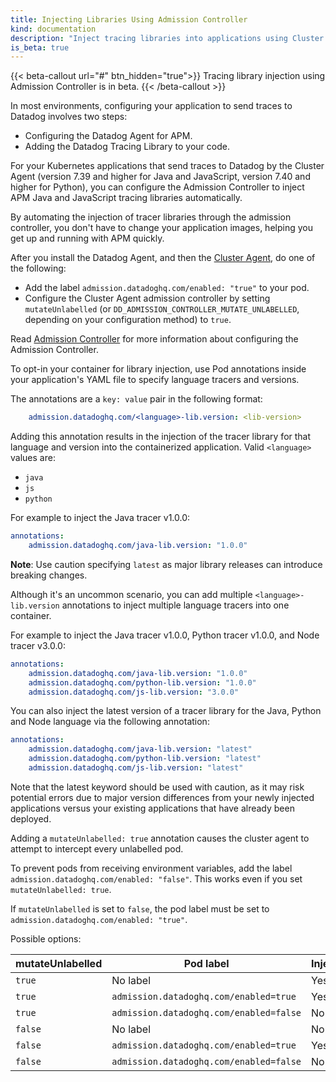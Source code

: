 ```yaml
---
title: Injecting Libraries Using Admission Controller
kind: documentation
description: "Inject tracing libraries into applications using Cluster Agent and Admission Controller"
is_beta: true
---
```


{{< beta-callout url="#" btn_hidden="true">}}
  Tracing library injection using Admission Controller is in beta. 
{{< /beta-callout >}}

In most environments, configuring your application to send traces to Datadog involves two steps:
- Configuring the Datadog Agent for APM.
- Adding the Datadog Tracing Library to your code.

For your Kubernetes applications that send traces to Datadog by the Cluster Agent (version 7.39 and higher for Java and JavaScript, version 7.40 and higher for Python), you can configure the Admission Controller to inject APM Java and JavaScript tracing libraries automatically.

By automating the injection of tracer libraries through the admission controller, you don't have to change your application images, helping you get up and running with APM quickly.

After you install the Datadog Agent, and then the [Cluster Agent][1], do one of the following:
- Add the label `admission.datadoghq.com/enabled: "true"` to your pod.
- Configure the Cluster Agent admission controller by setting `mutateUnlabelled` (or `DD_ADMISSION_CONTROLLER_MUTATE_UNLABELLED`, depending on your configuration method) to `true`.

Read [Admission Controller][2] for more information about configuring the Admission Controller.

To opt-in your container for library injection, use Pod annotations inside your application's YAML file to specify language tracers and versions.


The annotations are a `key: value` pair in the following format:

```yaml
    admission.datadoghq.com/<language>-lib.version: <lib-version>
```

Adding this annotation results in the injection of the tracer library for that language and version into the containerized application.
Valid `<language>` values are:
- `java`
- `js`
- `python`

For example to inject the Java tracer v1.0.0:

```yaml
annotations:
    admission.datadoghq.com/java-lib.version: "1.0.0"
```

**Note**: Use caution specifying `latest` as major library releases can introduce breaking changes.

Although it's an uncommon scenario, you can add multiple `<language>-lib.version` annotations to inject multiple language tracers into one container.

For example to inject the Java tracer v1.0.0, Python tracer v1.0.0, and Node tracer v3.0.0:
```yaml
annotations:
    admission.datadoghq.com/java-lib.version: "1.0.0"
    admission.datadoghq.com/python-lib.version: "1.0.0"
    admission.datadoghq.com/js-lib.version: "3.0.0"
```

You can also inject the latest version of a tracer library for the Java, Python and Node language via the following annotation:
```yaml
annotations:
    admission.datadoghq.com/java-lib.version: "latest"
    admission.datadoghq.com/python-lib.version: "latest"
    admission.datadoghq.com/js-lib.version: "latest"
```

Note that the latest keyword should be used with caution, as it may risk potential errors due to major version differences from your newly injected applications versus your existing applications that have already been deployed. 

Adding a `mutateUnlabelled: true` annotation causes the cluster agent to attempt to intercept every unlabelled pod.

To prevent pods from receiving environment variables, add the label `admission.datadoghq.com/enabled: "false"`. This works even if you set `mutateUnlabelled: true`.

If `mutateUnlabelled` is set to `false`, the pod label must be set to `admission.datadoghq.com/enabled: "true"`.

Possible options:

| mutateUnlabelled | Pod label                               | Injection |
|------------------|-----------------------------------------|-----------|
| `true`           | No label                                | Yes       |
| `true`           | `admission.datadoghq.com/enabled=true`  | Yes       |
| `true`           | `admission.datadoghq.com/enabled=false` | No        |
| `false`          | No label                                | No        |
| `false`          | `admission.datadoghq.com/enabled=true`  | Yes       |
| `false`          | `admission.datadoghq.com/enabled=false` | No        |


[1]: /containers/cluster_agent/
[2]: /containers/cluster_agent/admission_controller/
